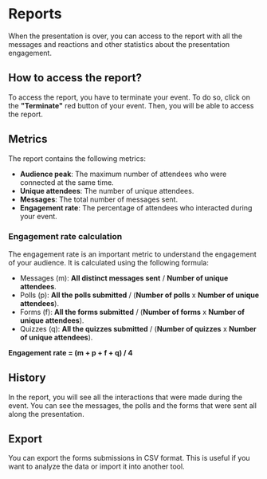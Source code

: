 # Reports

When the presentation is over, you can access to the report with all the messages and reactions and other statistics about the presentation engagement.

## How to access the report?

To access the report, you have to terminate your event. To do so, click on the **"Terminate"** red button of your event. Then, you will be able to access the report.

## Metrics

The report contains the following metrics:

- **Audience peak**: The maximum number of attendees who were connected at the same time.
- **Unique attendees**: The number of unique attendees.
- **Messages**: The total number of messages sent.
- **Engagement rate**: The percentage of attendees who interacted during your event.

### Engagement rate calculation

The engagement rate is an important metric to understand the engagement of your audience. It is calculated using the following formula:

- Messages (m): **All distinct messages sent** / **Number of unique attendees**.
- Polls (p): **All the polls submitted** / (**Number of polls** x **Number of unique attendees**).
- Forms (f): **All the forms submitted** / (**Number of forms** x **Number of unique attendees**).
- Quizzes (q): **All the quizzes submitted** / (**Number of quizzes** x **Number of unique attendees**).

**Engagement rate = (m + p + f + q) / 4**

## History

In the report, you will see all the interactions that were made during the event. You can see the messages, the polls and the forms that were sent all along the presentation.

## Export

You can export the forms submissions in CSV format. This is useful if you want to analyze the data or import it into another tool.
